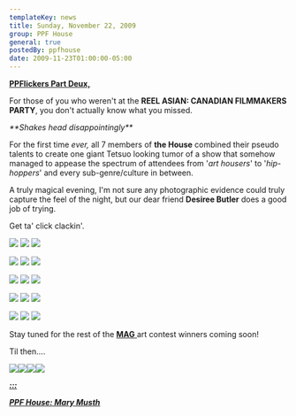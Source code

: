 ```yaml
---
templateKey: news
title: Sunday, November 22, 2009
group: PPF House
general: true
postedBy: ppfhouse
date: 2009-11-23T01:00:00-05:00
---
```

[**PPFlickers Part Deux,**](http://ppfhouse.bandcamp.com)

For those of you who weren't at the **REEL ASIAN: CANADIAN FILMMAKERS PARTY**, you don't actually know what you missed.

*\*\*Shakes head disappointingly\*\**

For the first time *ever,* all 7 members of **the House** combined their pseudo talents to create one giant Tetsuo looking tumor of a show that somehow managed to appease the spectrum of attendees from '*art housers*' to '*hip-hoppers*' and every sub-genre/culture in between.

A truly magical evening, I'm not sure any photographic evidence could truly capture the feel of the night, but our dear friend **Desiree Butler** does a good job of trying.

Get ta' click clackin'.

[![](http://photos-e.ak.fbcdn.net/hphotos-ak-snc3/hs017.snc3/12441_343578355502_640110502_9971317_1015333_n.jpg)](http://photos-e.ak.fbcdn.net/hphotos-ak-snc3/hs017.snc3/12441_343578355502_640110502_9971317_1015333_n.jpg) [![](http://photos-f.ak.fbcdn.net/hphotos-ak-snc3/hs037.snc3/12441_343578365502_640110502_9971318_4680595_n.jpg)](http://photos-f.ak.fbcdn.net/hphotos-ak-snc3/hs037.snc3/12441_343578365502_640110502_9971318_4680595_n.jpg) [![](http://photos-d.ak.fbcdn.net/hphotos-ak-snc3/hs037.snc3/12441_343578370502_640110502_9971319_2497813_n.jpg)](http://photos-d.ak.fbcdn.net/hphotos-ak-snc3/hs037.snc3/12441_343578370502_640110502_9971319_2497813_n.jpg)

[![](http://photos-e.ak.fbcdn.net/hphotos-ak-snc3/hs017.snc3/12441_343578375502_640110502_9971320_2039352_n.jpg)](http://photos-e.ak.fbcdn.net/hphotos-ak-snc3/hs017.snc3/12441_343578375502_640110502_9971320_2039352_n.jpg) [![](http://photos-c.ak.fbcdn.net/hphotos-ak-snc3/hs017.snc3/12441_343578380502_640110502_9971321_4528137_n.jpg)](http://photos-c.ak.fbcdn.net/hphotos-ak-snc3/hs017.snc3/12441_343578380502_640110502_9971321_4528137_n.jpg) [![](http://photos-g.ak.fbcdn.net/hphotos-ak-snc3/hs017.snc3/12441_343578390502_640110502_9971323_7772371_n.jpg)](http://photos-g.ak.fbcdn.net/hphotos-ak-snc3/hs017.snc3/12441_343578390502_640110502_9971323_7772371_n.jpg)

[![](http://photos-f.ak.fbcdn.net/hphotos-ak-snc3/hs037.snc3/12441_343578395502_640110502_9971324_5266236_n.jpg)](http://photos-f.ak.fbcdn.net/hphotos-ak-snc3/hs037.snc3/12441_343578395502_640110502_9971324_5266236_n.jpg) [![](http://photos-d.ak.fbcdn.net/hphotos-ak-snc3/hs037.snc3/12441_343578405502_640110502_9971325_3772054_n.jpg)](http://photos-d.ak.fbcdn.net/hphotos-ak-snc3/hs037.snc3/12441_343578405502_640110502_9971325_3772054_n.jpg) [![](http://photos-b.ak.fbcdn.net/hphotos-ak-snc3/hs037.snc3/12441_343578410502_640110502_9971326_3418088_n.jpg)](http://photos-b.ak.fbcdn.net/hphotos-ak-snc3/hs037.snc3/12441_343578410502_640110502_9971326_3418088_n.jpg)

[![](http://photos-h.ak.fbcdn.net/hphotos-ak-snc3/hs037.snc3/12441_343578415502_640110502_9971327_2894492_n.jpg)](http://photos-h.ak.fbcdn.net/hphotos-ak-snc3/hs037.snc3/12441_343578415502_640110502_9971327_2894492_n.jpg) [![](http://photos-g.ak.fbcdn.net/hphotos-ak-snc3/hs017.snc3/12441_343578425502_640110502_9971328_7933911_n.jpg)](http://photos-g.ak.fbcdn.net/hphotos-ak-snc3/hs017.snc3/12441_343578425502_640110502_9971328_7933911_n.jpg) [![](http://photos-d.ak.fbcdn.net/hphotos-ak-snc3/hs037.snc3/12441_343578440502_640110502_9971331_1486139_n.jpg)](http://photos-d.ak.fbcdn.net/hphotos-ak-snc3/hs037.snc3/12441_343578440502_640110502_9971331_1486139_n.jpg)

[![](http://photos-b.ak.fbcdn.net/hphotos-ak-snc3/hs037.snc3/12441_343578445502_640110502_9971332_2025569_n.jpg)](http://photos-b.ak.fbcdn.net/hphotos-ak-snc3/hs037.snc3/12441_343578445502_640110502_9971332_2025569_n.jpg) [![](http://photos-e.ak.fbcdn.net/hphotos-ak-snc3/hs017.snc3/12441_343578455502_640110502_9971334_5042615_n.jpg)](http://photos-e.ak.fbcdn.net/hphotos-ak-snc3/hs017.snc3/12441_343578455502_640110502_9971334_5042615_n.jpg) [![](http://photos-c.ak.fbcdn.net/hphotos-ak-snc3/hs017.snc3/12441_343578465502_640110502_9971335_1667412_n.jpg)](http://photos-c.ak.fbcdn.net/hphotos-ak-snc3/hs017.snc3/12441_343578465502_640110502_9971335_1667412_n.jpg)

Stay tuned for the rest of the [**MAG** ](http://magnolius.bandcamp.com)art contest winners coming soon!

Til then....

[![](http://masiaone.com/wp-content/themes/MASIA02/images/icon_youtube.jpg)](http://www.youtube.com/ppfhouse)[![](http://masiaone.com/wp-content/themes/MASIA02/images/icon_myspace.jpg)](http://www.myspace.com/ppfhouse)[![](http://masiaone.com/wp-content/themes/MASIA02/images/icon_facebook.jpg)](http://www.facebook.com/home.php#/pages/PPF-House/32210491219?ref=ts)[![](http://s3.amazonaws.com/twitter_production/profile_images/60316485/bc_bigger.jpg)](http://ppfhouse.bandcamp.com)

[ ***:::***](http://magnolius.bandcamp.com)

[***PPF House: Mary Musth***](http://magnolius.bandcamp.com)